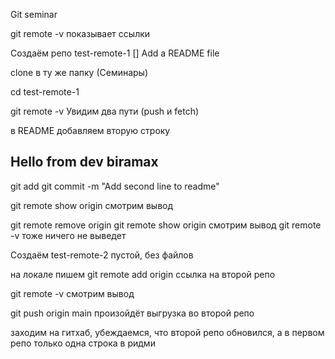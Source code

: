 Git seminar


git remote -v показывает ссылки

Создаём репо test-remote-1
[] Add a README file

clone в ту же папку (Семинары)

cd test-remote-1

git remote -v
Увидим два пути (push и fetch)

в README добавляем вторую строку 
## Hello from dev biramax

git add
git commit -m "Add second line to readme"

git remote show origin
смотрим вывод

git remote remove origin
git remote show origin
смотрим вывод
git remote -v
тоже ничего не выведет

Создаём test-remote-2 
пустой, без файлов

на локале пишем
git remote add origin ссылка на второй репо

git remote -v
смотрим вывод

git push origin main
произойдёт выгрузка во второй репо

заходим на гитхаб, убеждаемся, что второй репо обновился, а в первом репо только одна строка в ридми
